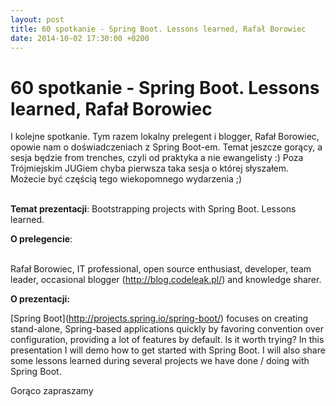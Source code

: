 ```yaml
---
layout: post
title: 60 spotkanie - Spring Boot. Lessons learned, Rafał Borowiec
date: 2014-10-02 17:30:00 +0200
---
```

# 60 spotkanie - Spring Boot. Lessons learned, Rafał Borowiec

<p>I kolejne spotkanie. Tym razem lokalny prelegent i blogger, Rafał Borowiec, opowie nam o doświadczeniach z Spring Boot-em. Temat jeszcze gorący, a sesja będzie from trenches, czyli od praktyka a nie ewangelisty :) Poza Trójmiejskim JUGiem chyba pierwsza taka sesja o której słyszałem. Możecie być częścią tego wiekopomnego wydarzenia ;)</p> <p><br/><b>Temat prezentacji</b>: Bootstrapping projects with Spring Boot. Lessons learned.</p> <p><b>O prelegencie</b>:</p> <p><br/>Rafał Borowiec, IT professional, open source enthusiast, developer, team leader, occasional blogger (<a href="http://blog.codeleak.pl/"><a href="http://blog.codeleak.pl/" class="linkified">http://blog.codeleak.pl/</a></a>) and knowledge sharer.</p> <p><b>O prezentacji:</b></p> <p>[Spring Boot](<a href="http://projects.spring.io/spring-boot/"><a href="http://projects.spring.io/spring-boot/" class="linkified">http://projects.spring.io/spring-boot/</a></a>) focuses on creating stand-alone, Spring-based applications quickly by favoring convention over configuration, providing a lot of features by default. Is it worth trying? In this presentation I will demo how to get started with Spring Boot. I will also share some lessons learned during several projects we have done / doing with Spring Boot.</p> <p>


Gorąco zapraszamy</p>

